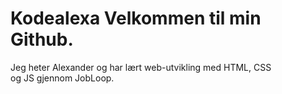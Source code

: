 # Kodealexa Velkommen til min Github.

Jeg heter Alexander og har lært web-utvikling med HTML, CSS </br> og JS gjennom JobLoop.
